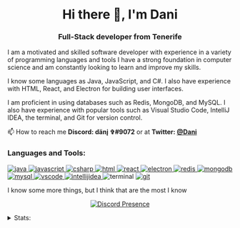 <h1 align="center">Hi there 👋, I'm Dani</h1>
<h3 align="center">Full-Stack developer from Tenerife</h3>

I am a motivated and skilled software developer with experience in a variety of programming languages and tools I have a strong foundation in computer science and am constantly looking to learn and improve my skills.

I know some languages as Java, JavaScript, and C#. I also have experience with HTML, React, and Electron for building user interfaces.

I am proficient in using databases such as Redis, MongoDB, and MySQL. I also have experience with popular tools such as Visual Studio Code, IntelliJ IDEA, the terminal, and Git for version control.

📫 How to reach me **Discord: dänį ✞#9072** or at **Twitter: [@Dani](https://www.twitter.com/@_xDani_)**

<h3 align="left">Languages and Tools:</h3>
<p align="left"> 
  <a href="https://www.java.com" target="_blank">
    <img src="https://img.shields.io/badge/JAVA-red?style=for-the-badge&logo=coffeescript&logoColor=white" alt="java"/> 
  </a> 
  
  <a href="https://developer.mozilla.org/en-US/docs/Web/JavaScript" target="_blank"> 
    <img src="https://img.shields.io/badge/JAVASCRIPT-yellow?style=for-the-badge&logo=javascript&logoColor=white" alt="javascript"/>
  </a>
  
  <a href="https://learn.microsoft.com/es-es/dotnet/csharp/" target="_blank"> 
    <img src="https://img.shields.io/badge/C%20SHARP-blue?style=for-the-badge&logo=csharp&logoColor=white" alt="csharp"/>
  </a>
  
  <a href="https://developer.mozilla.org/es/docs/Web/HTML" target="_blank"> 
    <img src="https://img.shields.io/badge/HTML-orange?style=for-the-badge&logo=html5&logoColor=white" alt="html"/> 
  </a> 
  
  <a href="https://reactjs.org/" target="_blank"> 
    <img src="https://img.shields.io/badge/REACT-blue?&style=for-the-badge&logo=react&logoColor=white" alt="react"/> 
  </a> 
  
  <a href="https://electronjs.org/" target="_blank"> 
    <img src="https://img.shields.io/badge/ELECTRON-blue?style=for-the-badge&logo=electron&logoColor=white" alt="electron"/> 
  </a> 
  
  <a href="https://redis.com/" target="_blank"> 
    <img src="https://img.shields.io/badge/REDIS-red?style=for-the-badge&logo=redis&logoColor=white" alt="redis"/> 
  </a> 
  
  <a href="https://mongodb.com/" target="_blank"> 
    <img src="https://img.shields.io/badge/MONGODB-green?style=for-the-badge&logo=mongodb&logoColor=white" alt="mongodb"/> 
  </a> 
  
  <a href="https://mysql.com/" target="_blank"> 
    <img src="https://img.shields.io/badge/MYSQL-blue?style=for-the-badge&logo=mysql&logoColor=white" alt="mysql"/> 
  </a>
  
  <a href="https://code.visualstudio.com" target="_blank"> 
    <img src="https://img.shields.io/badge/VISUAL%20STUDIO%20CODE-blue?style=for-the-badge&logo=visualstudiocode" alt="vscode"/> 
  </a> 
  
  <a href="https://www.jetbrains.com/idea/" target="_blank"> 
    <img src="https://img.shields.io/badge/INTELLIJ%20IDEA-blueviolet?style=for-the-badge&logo=intellijidea" alt="intellijidea"/> 
  </a> 
  
  <img src="https://img.shields.io/badge/TERMINAL-black?style=for-the-badge&logo=windowsterminal" alt="terminal"/> 
  
  <a href="https://git-scm.com" target="_blank"> 
    <img src="https://img.shields.io/badge/GIT-orange?style=for-the-badge&logo=git&logoColor=white" alt="git"/> 
  </a> 
  
  <span>I know some more things, but I think that are the most I know</span>

</p>

<p align="center">
    <a href="https://discord.com/users/464758523184676875" target="_blank" rel="nofollow">
        <img src="https://lanyard-profile-readme.vercel.app/api/464758523184676875?&animated=true&borderRadius=30px&idleMessage=Doing nothing..." alt="Discord Presence" align="center">
    </a>
</p>

<details>
  <summary>Stats:</summary>
  <br>
  <p>
    <img src="https://komarev.com/ghpvc/?username=Dani-error&style=flat-square" alt="Dani-error's GitHub Views">
  </p>
  <p>
    <img src="https://github-readme-stats.vercel.app/api?username=Dani-error&show_icons=true&theme=transparent" alt="Dani-error's GitHub stats" >
  </p>
  <p>
    <img src="https://github-readme-stats.vercel.app/api/top-langs?username=Dani-error&show_icons=true&theme=transparent&locale=en&layout=compact" alt="Dani-error's most used languages" />
  </p>
</details>
